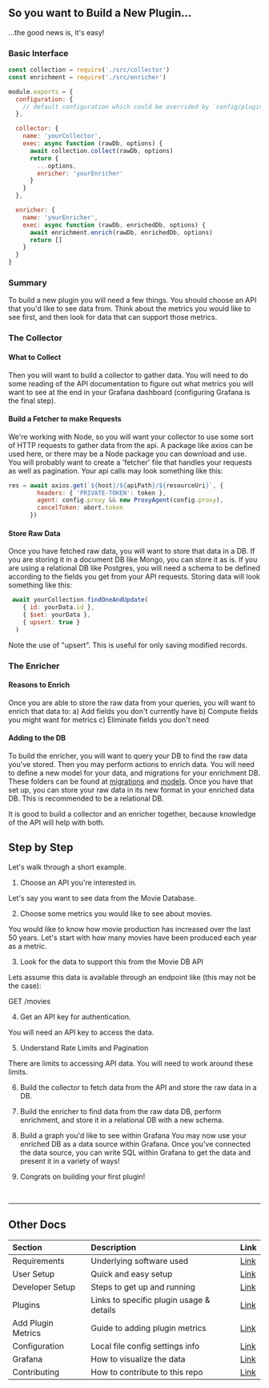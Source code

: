 ## So you want to Build a New Plugin...

...the good news is, it's easy!

### Basic Interface

```js
const collection = require('./src/collector')
const enrichment = require('./src/enricher')

module.exports = {
  configuration: {
    // default configuration which could be overrided by `config/plugins.js`
  },

  collector: {
    name: 'yourCollector',
    exec: async function (rawDb, options) {
      await collection.collect(rawDb, options)
      return {
        ...options,
        enricher: 'yourEnricher'
      }
    }
  },

  enricher: {
    name: 'yourEnricher',
    exec: async function (rawDb, enrichedDb, options) {
      await enrichment.enrich(rawDb, enrichedDb, options)
      return []
    }
  }
}
```
### Summary

To build a new plugin you will need a few things. You should choose an API that you'd like to see data from. Think about the metrics you would like to see first, and then look for data that can support those metrics.

### The Collector

#### What to Collect

Then you will want to build a collector to gather data. You will need to do some reading of the API documentation to figure out what metrics you will want to see at the end in your Grafana dashboard (configuring Grafana is the final step).

#### Build a Fetcher to make Requests

We're working with Node, so you will want your collector to use some sort of HTTP requests to gather data from the api. A package like axios can be used here, or there may be a Node package you can download and use. You will probably want to create a 'fetcher' file that handles your requests as well as pagination. Your api calls may look something like this:

```js
res = await axios.get(`${host}/${apiPath}/${resourceUri}`, {
        headers: { 'PRIVATE-TOKEN': token },
        agent: config.proxy && new ProxyAgent(config.proxy),
        cancelToken: abort.token
      })
```

#### Store Raw Data

Once you have fetched raw data, you will want to store that data in a DB. If you are storing it in a document DB like Mongo, you can store it as is. If you are using a relational DB like Postgres, you will need a schema to be defined according to the fields you get from your API requests. Storing data will look something like this:

```js
 await yourCollection.findOneAndUpdate(
    { id: yourData.id },
    { $set: yourData },
    { upsert: true }
  )
```

Note the use of "upsert". This is useful for only saving modified records.

### The Enricher

#### Reasons to Enrich

Once you are able to store the raw data from your queries, you will want to enrich that data to:
a) Add fields you don't currently have
b) Compute fields you might want for metrics
c) Eliminate fields you don't need

#### Adding to the DB

To build the enricher, you will want to query your DB to find the raw data you've stored. Then you may perform actions to enrich data. You will need to define a new model for your data, and migrations for your enrichment DB. These folders can be found at [migrations](../db/migrations) and [models](../db/postgres). Once you have that set up, you can store your raw data in its new format in your enriched data DB. This is recommended to be a relational DB.

It is good to build a collector and an enricher together, because knowledge of the API will help with both.

## Step by Step

Let's walk through a short example.

1. Choose an API you're interested in.

Let's say you want to see data from the Movie Database.

2. Choose some metrics you would like to see about movies.

You would like to know how movie production has increased over the last 50 years.
Let's start with how many movies have been produced each year as a metric.

3. Look for the data to support this from the Movie DB API

Lets assume this data is available through an endpoint like (this may not be the case):

GET /movies

4. Get an API key for authentication.

You will need an API key to access the data.

5. Understand Rate Limits and Pagination

There are limits to accessing API data. You will need to work around these limits.

6. Build the collector to fetch data from the API and store the raw data in a DB.

7. Build the enricher to find data from the raw data DB, perform enrichment, and store it in
   a relational DB with a new schema.

8. Build a graph you'd like to see within Grafana
   You may now use your enriched DB as a data source within Grafana. Once you've connected
   the data source, you can write SQL within Grafana to get the data and present it in a
   variety of ways!

9. Congrats on building your first plugin!

<br>

---

## Other Docs

Section | Description | Link
:------------ | :------------- | :-------------
Requirements | Underlying software used | [Link](../../README.md#requirements)
User Setup | Quick and easy setup | [Link](../../README.md#user-setup)
Developer Setup | Steps to get up and running | [Link](../../README.md#developer-setup)
Plugins | Links to specific plugin usage & details | [Link](../../README.md#plugins)
Add Plugin Metrics | Guide to adding plugin metrics | [Link](HOW-TO-ADD-METRICS.md)
Configuration | Local file config settings info | [Link](../../docs/CONFIGURATION.md)
Grafana | How to visualize the data | [Link](../../docs/GRAFANA.md)
Contributing | How to contribute to this repo | [Link](../../CONTRIBUTING.md)
